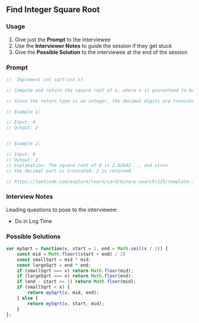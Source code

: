## Find Integer Square Root

### Usage

1. Give just the **Prompt** to the interviewee
2. Use the **Interviewer Notes** to guide the session if they get stuck
3. Give the **Possible Solution** to the interviewee at the end of the session

### Prompt

```javascript
//  Implement int sqrt(int x).

// Compute and return the square root of x, where x is guaranteed to be a non-negative integer.

// Since the return type is an integer, the decimal digits are truncated and only the integer part of the result is returned.

// Example 1:

// Input: 4
// Output: 2


// Example 2:

// Input: 8
// Output: 2
// Explanation: The square root of 8 is 2.82842..., and since 
// the decimal part is truncated, 2 is returned.

// https://leetcode.com/explore/learn/card/binary-search/125/template-i/950/
```

### Interview Notes

Leading questions to pose to the interviewee:
- Do in Log Time

### Possible Solutions

```javascript
var mySqrt = function(x, start = 1, end = Math.ceil(x / 2)) {
    const mid = Math.floor((start + end) / 2)
    const smallSqrt = mid * mid;
    const largeSqrt = end * end;
    if (smallSqrt === x) return Math.floor(mid);
    if (largeSqrt === x) return Math.floor(end);
    if (end - start <= 1) return Math.floor(mid);
    if (smallSqrt < x) {
        return mySqrt(x, mid, end);
    } else {
        return mySqrt(x, start, mid);
    }
};
```
